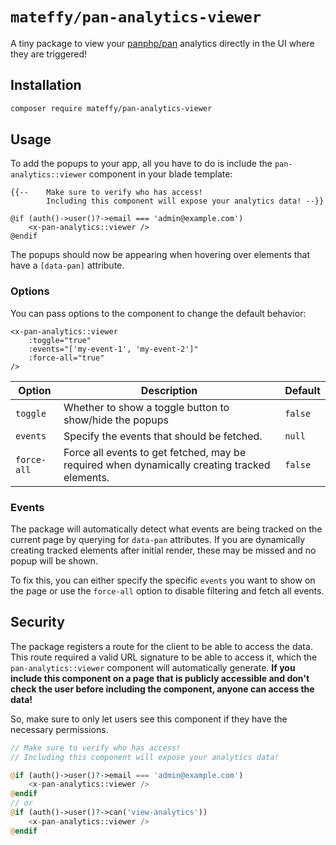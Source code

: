 # `mateffy/pan-analytics-viewer`

A tiny package to view your [panphp/pan](https://github.com/panphp/pan) analytics directly in the UI where they are triggered!

## Installation

```bash
composer require mateffy/pan-analytics-viewer
```

## Usage

To add the popups to your app, all you have to do is include the `pan-analytics::viewer` component in your blade template:

```blade
{{--    Make sure to verify who has access! 
        Including this component will expose your analytics data! --}}

@if (auth()->user()?->email === 'admin@example.com')
    <x-pan-analytics::viewer />
@endif
```

The popups should now be appearing when hovering over elements that have a `[data-pan]` attribute.

### Options

You can pass options to the component to change the default behavior:

```blade
<x-pan-analytics::viewer
    :toggle="true"
    :events="['my-event-1', 'my-event-2']"
    :force-all="true"
/>
```

| Option      | Description                                                                                  | Default |
|-------------|----------------------------------------------------------------------------------------------|---------|
| `toggle`    | Whether to show a toggle button to show/hide the popups                                      | `false` |
| `events`    | Specify the events that should be fetched.                                                   | `null`  |
| `force-all` | Force all events to get fetched, may be required when dynamically creating tracked elements. | `false` |

### Events

The package will automatically detect what events are being tracked on the current page by querying for `data-pan` attributes. If you are dynamically creating tracked elements after initial render, these may be missed and no popup will be shown.

To fix this, you can either specify the specific `events` you want to show on the page or use the `force-all` option to disable filtering and fetch all events.

###

## Security

The package registers a route for the client to be able to access the data. This route required a valid URL signature to be able to access it, which the `pan-analytics::viewer` component will automatically generate. **If you include this component on a page that is publicly accessible and don't check the user before including the component, anyone can access the data!**

So, make sure to only let users see this component if they have the necessary permissions.

```php
// Make sure to verify who has access! 
// Including this component will expose your analytics data!

@if (auth()->user()?->email === 'admin@example.com')
    <x-pan-analytics::viewer />
@endif
// or
@if (auth()->user()?->can('view-analytics'))
    <x-pan-analytics::viewer />
@endif
```

